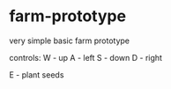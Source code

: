 # farm-prototype
very simple basic farm prototype

controls:
W - up
A - left
S - down
D - right

E - plant seeds
